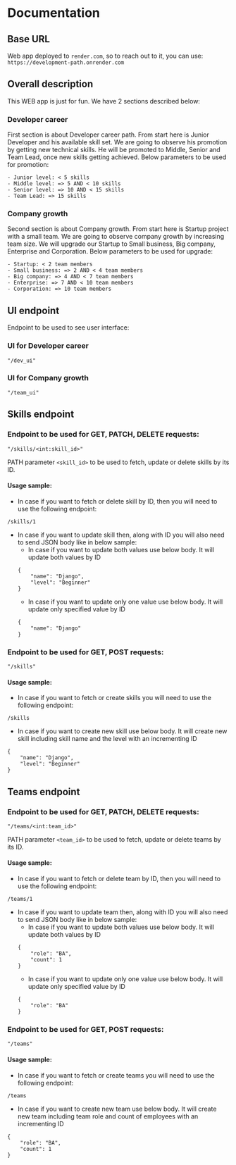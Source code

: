 # Documentation

## Base URL
Web app deployed to `render.com`, so to reach out to it, you can use: `https://development-path.onrender.com`


## Overall description
This WEB app is just for fun. We have 2 sections described below:

### Developer career
First section is about Developer career path. From start here is Junior Developer and his available skill set. We are going to observe his promotion by getting new technical skills. He will be promoted to Middle, Senior and Team Lead, once new skills getting achieved. Below parameters to be used for promotion:

```
- Junior level: < 5 skills
- Middle level: => 5 AND < 10 skills
- Senior level: => 10 AND < 15 skills
- Team Lead: => 15 skills
```

### Company growth
Second section is about Company growth. From start here is Startup project with a small team. We are going to observe company growth by increasing team size. We will upgrade our Startup to Small business, Big company, Enterprise and Corporation. Below parameters to be used for upgrade:

```
- Startup: < 2 team members
- Small business: => 2 AND < 4 team members
- Big company: => 4 AND < 7 team members
- Enterprise: => 7 AND < 10 team members
- Corporation: => 10 team members
```


## UI endpoint 
Endpoint to be used to see user interface: 

### UI for Developer career

```
"/dev_ui"
```

### UI for Company growth

```
"/team_ui"
```

## Skills endpoint

### Endpoint to be used for GET, PATCH, DELETE requests: 
```
"/skills/<int:skill_id>"
```
PATH parameter `<skill_id>` to be used to fetch, update or delete skills by its ID. 
#### Usage sample:
* In case if you want to fetch or delete skill by ID, then you will need to use the following endpoint: 
```
/skills/1
```
* In case if you want to update skill then, along with ID you will also need to send JSON body like in below sample:
    * In case if you want to update both values use below body. It will update both values by ID
    ```
    {
        "name": "Django",
        "level": "Beginner"
    }
    ```
    * In case if you want to update only one value use below body. It will update only specified value by ID
    ```
    {
        "name": "Django"
    }
    ```

### Endpoint to be used for GET, POST requests: 
```
"/skills"
```
#### Usage sample:
* In case if you want to fetch or create skills you will need to use the following endpoint: 
```
/skills
```
* In case if you want to create new skill use below body. It will create new skill including skill name and the level with an incrementing ID
```
{
    "name": "Django",
    "level": "Beginner"
}
```

## Teams endpoint

### Endpoint to be used for GET, PATCH, DELETE requests: 
```
"/teams/<int:team_id>"
```
PATH parameter `<team_id>` to be used to fetch, update or delete teams by its ID. 
#### Usage sample:
* In case if you want to fetch or delete team by ID, then you will need to use the following endpoint: 
```
/teams/1
```
* In case if you want to update team then, along with ID you will also need to send JSON body like in below sample:
    * In case if you want to update both values use below body. It will update both values by ID
    ```
    {
        "role": "BA",
        "count": 1
    }
    ```
    * In case if you want to update only one value use below body. It will update only specified value by ID
    ```
    {
        "role": "BA"
    }
    ```

### Endpoint to be used for GET, POST requests: 
```
"/teams"
```
#### Usage sample:
* In case if you want to fetch or create teams you will need to use the following endpoint: 
```
/teams
```
* In case if you want to create new team use below body. It will create new team including team role and count of employees with an incrementing ID
```
{
    "role": "BA",
    "count": 1
}
``` 

